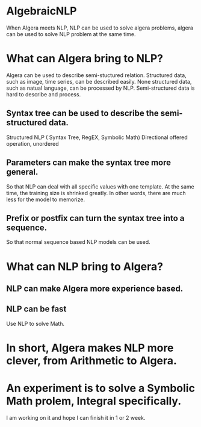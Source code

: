 # AlgebraicNLP
When Algera meets NLP, NLP can be used to solve algera problems, algera can be used to solve NLP problem at the same time.

# What can Algera bring to NLP?
Algera can be used to describe semi-stuctured relation. Structured data, such as image, time series, can be described easily. None structured data, such as natual language, can be processed by NLP. 
Semi-structured data is hard to describe and process.

## Syntax tree can be used to describe the semi-structured data.
Structured NLP ( Syntax Tree, RegEX, Symbolic Math)
Directional offered operation, unordered

## Parameters can make the syntax tree more general.
So that NLP can deal with all specific values with one template. At the same time, the training size is shrinked greatly. In other words, there are much less for the model to memorize.

## Prefix or postfix can turn the syntax tree into a sequence.
So that normal sequence based NLP models can be used.


# What can NLP bring to Algera?
## NLP can make Algera more experience based.
## NLP can be fast
Use NLP to solve Math.

# In short, Algera makes NLP more clever, from Arithmetic to Algera.

# An experiment is to solve a Symbolic Math prolem, Integral specifically.
I am working on it and hope I can finish it in 1 or 2 week.
